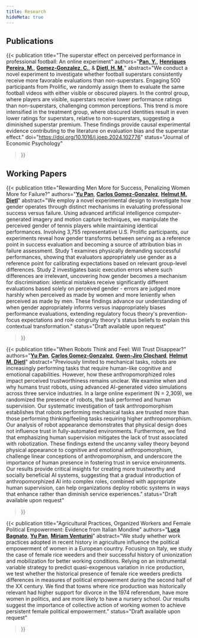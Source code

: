 ```yaml
---
title: Research
hideMeta: true
---
```

## Publications
{{< publication
    title="The superstar effect on perceived performance in professional football: An online experiment"
    authors="<a href='https://pan-yu-zurich.github.io/'><strong>Pan, Y.</strong></a>, <a href='https://www.business.uzh.ch/de/research/professorships/som/Team/Marco-Henriques-Pereira.html'><strong>Henriques Pereira, M.</strong></a>, <a href='https://www.carlosgomez-gonzalez.com/'><strong>Gomez-Gonzalez, C.</strong></a>, & <a href='https://www.business.uzh.ch/de/research/professorships/som/Team/helmutdietl.html'><strong>Dietl, H. M.</strong></a>"
    abstract="We conduct a novel experiment to investigate whether football superstars consistently receive more favorable evaluations than non-superstars. Engaging 500 participants from Prolific, we randomly assign them to evaluate the same football videos with either visible or obscured players. In the control group, where players are visible, superstars receive lower performance ratings than non-superstars, challenging common perceptions. This trend is more intensified in the treatment group, where obscured identities result in even lower ratings for superstars, relative to non-superstars, suggesting a diminished superstar premium. These findings provide causal experimental evidence contributing to the literature on evaluation bias and the superstar effect."
    doi="https://doi.org/10.1016/j.joep.2024.102776"
    status="Journal of Economic Psychology"
>}}

## Working Papers
{{< publication
    title="Rewarding Men More for Success, Penalizing Women More for Failure?"
    authors="<a href='https://pan-yu-zurich.github.io/'><strong>Yu Pan</strong></a>, <a href='https://www.carlosgomez-gonzalez.com/'><strong>Carlos Gomez-Gonzalez</strong></a>, <a href='https://www.business.uzh.ch/de/research/professorships/som/Team/helmutdietl.html'><strong>Helmut M. Dietl</strong></a>"
    abstract="We employ a novel experimental design to investigate how gender operates through distinct mechanisms in evaluating professional success versus failure. Using advanced artificial intelligence computer-generated imagery and motion capture techniques, we manipulate the perceived gender of tennis players while maintaining identical performances. Involving 3,755 representative U.S. Prolific participants, our experiments reveal how gender transforms between serving as a reference point in success evaluation and becoming a source of attribution bias in failure assessment. Study 1 examines physically demanding successful performances, showing that evaluators appropriately use gender as a reference point for calibrating expectations based on relevant group-level differences. Study 2 investigates basic execution errors where such differences are irrelevant, uncovering how gender becomes a mechanism for discrimination: identical mistakes receive significantly different evaluations based solely on perceived gender - errors are judged more harshly when perceived as made by women and more leniently when perceived as made by men. These findings advance our understanding of when gender appropriately informs versus inappropriately biases performance evaluations, extending regulatory focus theory's prevention-focus expectations and role congruity theory's status beliefs to explain this contextual transformation."
    status="Draft available upon request"
>}}

{{< publication
    title="When Robots Think and Feel: Will Trust Disappear?"
    authors="<a href='https://pan-yu-zurich.github.io/'><strong>Yu Pan</strong></a>, <a href='https://www.carlosgomez-gonzalez.com/'><strong>Carlos Gomez-Gonzalez</strong></a>, <a href='https://sites.google.com/view/gwen-jiro-clochard/home'><strong>Gwen-Jiro Clochard</strong></a>, <a href='https://www.business.uzh.ch/de/research/professorships/som/Team/helmutdietl.html'><strong>Helmut M. Dietl</strong></a>"
    abstract="Previously limited to mechanical tasks, robots are increasingly performing tasks that require human-like cognitive and emotional capabilities. However, how these anthropomorphized roles impact perceived trustworthiness remains unclear. We examine when and why humans trust robots, using advanced AI-generated video simulations across three service industries. In a large online experiment (N = 2,309), we randomized the presence of robots, the task performed and human supervision. Our systematic investigation of task anthropomorphism establishes that robots performing mechanical tasks are trusted more than those performing thinking/feeling tasks requiring higher anthropomorphism. Our analysis of robot appearance demonstrates that physical design does not influence trust in fully-automated environments. Furthermore, we find that emphasizing human supervision mitigates the lack of trust associated with robotization. These findings extend the uncanny valley theory beyond physical appearance to cognitive and emotional anthropomorphism, challenge linear conceptions of anthropomorphism, and underscore the importance of human presence in fostering trust in service environments. Our results provide critical insights for creating more trustworthy and socially beneficial AI systems, suggesting that a gradual introduction of anthropomorphized AI into complex roles, combined with appropriate human supervision, can help organizations deploy robotic systems in ways that enhance rather than diminish service experiences."
    status="Draft available upon request"
>}}

{{< publication
    title="Agricultural Practices, Organized Workers and Female Political Empowerment: Evidence from Italian Mondine"
    authors="<a href='https://lucabagnato.github.io/'><strong>Luca Bagnato</strong></a>, <a href='https://pan-yu-zurich.github.io/'><strong>Yu Pan</strong></a>, <a href='https://miriamventurini.github.io/#about'><strong>Miriam Venturini</strong></a>"
    abstract="We study whether work practices adopted in recent history in agriculture influence the political empowerment of women in a European country. Focusing on Italy, we study the case of female rice weeders and their successful history of unionization and mobilization for better working conditions. Relying on an instrumental variable strategy to predict quasi-exogenous variation in rice production, we test whether the historical presence of female rice weeders predicts differences in measures of political empowerment during the second half of the XX century. We find that towns where rice production was historically relevant had higher support for divorce in the 1974 referendum, have more women in politics, and are more likely to have a nursery school. Our results suggest the importance of collective action of working women to achieve persistent female political empowerment."
    status="Draft available upon request"
>}}
